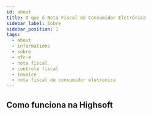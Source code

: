 ```yaml
---
id: about
title: O que é Nota Fiscal de Consumidor Eletrônica
sidebar_label: Sobre
sidebar_position: 1
tags:
  - about
  - informations
  - sobre
  - nfc-e
  - nota fiscal
  - controle fiscal
  - invoice
  - nota fiscal de consumidor eletronica
---
```


## Como funciona na Highsoft
